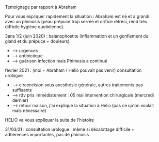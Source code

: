 Temoignage par rapport à Abraham

Pour vous expliquer rapidement la situation : Abraham est né et a grandi avec un phimosis (peau prépuce trop serrée et orifice rétréci, rend très difficile hygiène quotidienne).

3ans 1/2 (juin 2020) : balanophostite (inflammation et un gonflement du gland et du prépuce + douleurs)
- --> urgences
- --> antibiotique
- --> guérison infection mais Phimosis a continué

février 2021 : (moi + Abraham / Hélio pouvait pas venir) consultation urologue 
- --> circoncision sous anesthésie générale, autres traitements pas suffisants
- --> rdv pris immédiatement : 05 mai intervention chirurgicale (mercredi dernier)
- --> retour maison, j'ai expliqué la situation à Hélio (pas ce qu'on voulait mais nécessaire)

HELIO va vous expliquer la suite de l'histoire

31/03/21 : consultation urologue : même si décalottage difficile + adhérences importantes, pas de phimosis
